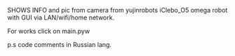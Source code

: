 SHOWS INFO and pic from camera from yujinrobots iClebo_O5 omega robot with GUI via LAN/wifi/home network.

For works click on main.pyw

p.s code comments in Russian lang.
